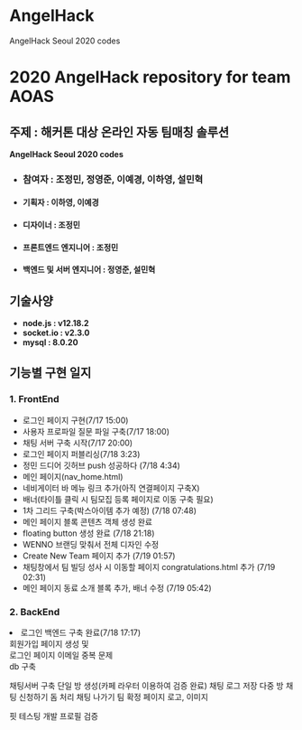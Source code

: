 # AngelHack
AngelHack Seoul 2020 codes<br>

<h1>2020 AngelHack repository for team AOAS</h1>
<h2>주제 : 해커톤 대상 온라인 자동 팀매칭 솔루션</h2>
<b>AngelHack Seoul 2020 codes</b>
<ul>
  <li><h3>참여자 : 조정민, 정영준, 이예경, 이하영, 설민혁</h3></li>
  <li><h4>기획자 : 이하영, 이예경</h4></li>
  <li><h4>디자이너 : 조정민 </h4></li>
  <li><h4>프론트엔드 엔지니어 : 조정민</h4></li>
  <li><h4>백엔드 및 서버 엔지니어 : 정영준, 설민혁</h4></li>
</ul>
<h2>기술사양<br></h2>
<ul>
  <li><b>node.js : v12.18.2<br>
  <li>socket.io : v2.3.0<br>
    <li>mysql : 8.0.20<br></b></li>
</ul>
<h2>기능별 구현 일지</h2>
<h3> <b>1. FrontEnd</b> </h3>
<ul>
  <li>로그인 페이지 구현(7/17 15:00)<br></li>
  <li>사용자 프로파일 질문 파일 구축(7/17 18:00)<br></li>
  <li>채팅 서버 구축 시작(7/17 20:00)<br></li>
  <li>로그인 페이지 퍼블리싱(7/18 3:23)<br></li>
  <li>정민 드디어 깃허브 push 성공하다 (7/18 4:34)<br></li>
  <li>메인 페이지(nav_home.html)<br></li>
  <li>네비게이터 바 메뉴 링크 추가(아직 연결페이지 구축X) <br></li>
  <li>배너(타이틀 클릭 시 팀모집 등록 페이지로 이동 구축 필요)<br></li>
  <li>1차 그리드 구축(박스아이템 추가 예정) (7/18 07:48)<br></li>
  <li>메인 페이지 블록 콘텐츠 객체 생성 완료</li>
  <li>floating button 생성 완료 (7/18 21:18)<br></li>
  <li>WENNO 브랜딩 맞춰서 전체 디자인 수정<br></li>
  <li>Create New Team 페이지 추가 (7/19 01:57)<br></li>
  <li>채팅창에서 팀 빌딩 성사 시 이동할 페이지 congratulations.html 추가 (7/19 02:31)<br></li>
  <li>메인 페이지 동료 소개 블록 추가, 배너 수정 (7/19 05:42)<br></li>
</ul>

<h3> 2. BackEnd </h3>
<li>로그인 백엔드 구축 완료(7/18 17:17)<br></li>
회원가입 페이지 생성 및 <br>
로그인 페이지 이메일 중복 문제 <br>
db 구축

채팅서버 구축
단일 방 생성(카페 라우터 이용하여 검증 완료)
채팅 로그 저장
다중 방
채팅 신청하기
돔 처리
채팅 나가기
팀 확정 페이지
로고, 이미지 


핏 테스팅
개발
프로필 검증 
